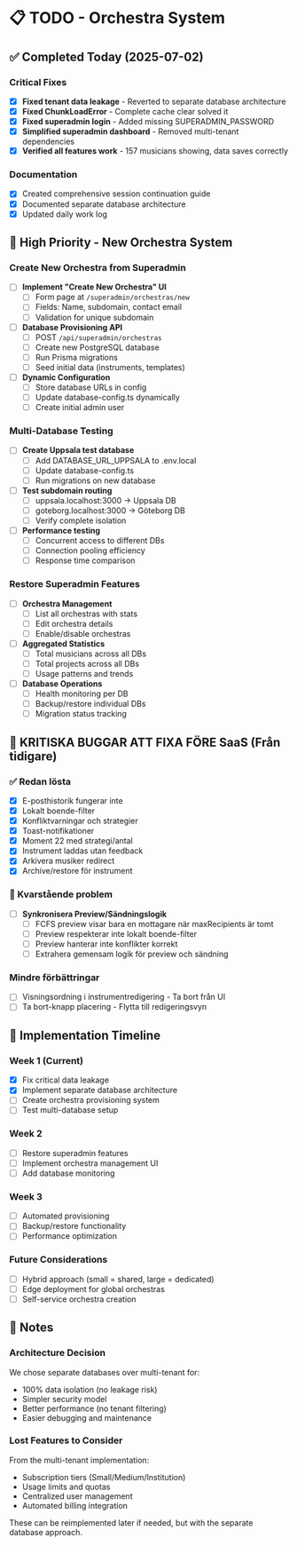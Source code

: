 # 📋 TODO - Orchestra System

## ✅ Completed Today (2025-07-02)

### Critical Fixes
- [x] **Fixed tenant data leakage** - Reverted to separate database architecture
- [x] **Fixed ChunkLoadError** - Complete cache clear solved it
- [x] **Fixed superadmin login** - Added missing SUPERADMIN_PASSWORD
- [x] **Simplified superadmin dashboard** - Removed multi-tenant dependencies
- [x] **Verified all features work** - 157 musicians showing, data saves correctly

### Documentation
- [x] Created comprehensive session continuation guide
- [x] Documented separate database architecture
- [x] Updated daily work log

## 🚀 High Priority - New Orchestra System

### Create New Orchestra from Superadmin
- [ ] **Implement "Create New Orchestra" UI**
  - [ ] Form page at `/superadmin/orchestras/new`
  - [ ] Fields: Name, subdomain, contact email
  - [ ] Validation for unique subdomain
  
- [ ] **Database Provisioning API**
  - [ ] POST `/api/superadmin/orchestras`
  - [ ] Create new PostgreSQL database
  - [ ] Run Prisma migrations
  - [ ] Seed initial data (instruments, templates)
  
- [ ] **Dynamic Configuration**
  - [ ] Store database URLs in config
  - [ ] Update database-config.ts dynamically
  - [ ] Create initial admin user

### Multi-Database Testing
- [ ] **Create Uppsala test database**
  - [ ] Add DATABASE_URL_UPPSALA to .env.local
  - [ ] Update database-config.ts
  - [ ] Run migrations on new database
  
- [ ] **Test subdomain routing**
  - [ ] uppsala.localhost:3000 → Uppsala DB
  - [ ] goteborg.localhost:3000 → Göteborg DB
  - [ ] Verify complete isolation
  
- [ ] **Performance testing**
  - [ ] Concurrent access to different DBs
  - [ ] Connection pooling efficiency
  - [ ] Response time comparison

### Restore Superadmin Features
- [ ] **Orchestra Management**
  - [ ] List all orchestras with stats
  - [ ] Edit orchestra details
  - [ ] Enable/disable orchestras
  
- [ ] **Aggregated Statistics**
  - [ ] Total musicians across all DBs
  - [ ] Total projects across all DBs
  - [ ] Usage patterns and trends
  
- [ ] **Database Operations**
  - [ ] Health monitoring per DB
  - [ ] Backup/restore individual DBs
  - [ ] Migration status tracking

## 🔴 KRITISKA BUGGAR ATT FIXA FÖRE SaaS (Från tidigare)

### ✅ Redan lösta
- [x] E-posthistorik fungerar inte
- [x] Lokalt boende-filter
- [x] Konfliktvarningar och strategier
- [x] Toast-notifikationer
- [x] Moment 22 med strategi/antal
- [x] Instrument laddas utan feedback
- [x] Arkivera musiker redirect
- [x] Archive/restore för instrument

### 🔴 Kvarstående problem
- [ ] **Synkronisera Preview/Sändningslogik**
  - [ ] FCFS preview visar bara en mottagare när maxRecipients är tomt
  - [ ] Preview respekterar inte lokalt boende-filter
  - [ ] Preview hanterar inte konflikter korrekt
  - [ ] Extrahera gemensam logik för preview och sändning

### Mindre förbättringar
- [ ] Visningsordning i instrumentredigering - Ta bort från UI
- [ ] Ta bort-knapp placering - Flytta till redigeringsvyn

## 📅 Implementation Timeline

### Week 1 (Current)
- [x] Fix critical data leakage
- [x] Implement separate database architecture
- [ ] Create orchestra provisioning system
- [ ] Test multi-database setup

### Week 2
- [ ] Restore superadmin features
- [ ] Implement orchestra management UI
- [ ] Add database monitoring

### Week 3
- [ ] Automated provisioning
- [ ] Backup/restore functionality
- [ ] Performance optimization

### Future Considerations
- [ ] Hybrid approach (small = shared, large = dedicated)
- [ ] Edge deployment for global orchestras
- [ ] Self-service orchestra creation

## 📝 Notes

### Architecture Decision
We chose separate databases over multi-tenant for:
- 100% data isolation (no leakage risk)
- Simpler security model
- Better performance (no tenant filtering)
- Easier debugging and maintenance

### Lost Features to Consider
From the multi-tenant implementation:
- Subscription tiers (Small/Medium/Institution)
- Usage limits and quotas
- Centralized user management
- Automated billing integration

These can be reimplemented later if needed, but with the separate database approach.